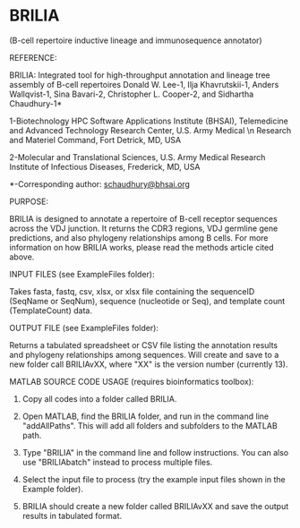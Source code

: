 # BRILIA
(B-cell repertoire inductive lineage and immunosequence annotator)

REFERENCE:

BRILIA: Integrated tool for high-throughput annotation and lineage tree assembly of B-cell repertoires
Donald W. Lee-1, Ilja Khavrutskii-1, Anders Wallqvist-1, Sina Bavari-2, Christopher L. Cooper-2, and Sidhartha Chaudhury-1*

1-Biotechnology HPC Software Applications Institute (BHSAI), Telemedicine and Advanced Technology Research Center, U.S. Army Medical \n Research and Materiel Command, Fort Detrick, MD, USA

2-Molecular and Translational Sciences, U.S. Army Medical Research Institute of Infectious Diseases, Frederick, MD, USA

*-Corresponding author: schaudhury@bhsai.org

PURPOSE:

BRILIA is designed to annotate a repertoire of B-cell receptor sequences across the VDJ junction. It returns the CDR3 regions, VDJ germline gene predictions, and also phylogeny relationships among B cells. For more information on how BRILIA works, please read the methods article cited above.
  
INPUT FILES (see ExampleFiles folder): 

Takes fasta, fastq, csv, xlsx, or xlsx file containing the sequenceID (SeqName or SeqNum), sequence (nucleotide or Seq), and template count (TemplateCount) data. 

OUTPUT FILE (see ExampleFiles folder): 

Returns a tabulated spreadsheet or CSV file listing the annotation results and phylogeny relationships among sequences. Will create and save to a new folder call BRILIAvXX, where "XX" is the version number (currently 13).

MATLAB SOURCE CODE USAGE (requires bioinformatics toolbox):

1) Copy all codes into a folder called BRILIA.

2) Open MATLAB, find the BRILIA folder, and run in the command line "addAllPaths". This will add all folders and subfolders to the MATLAB path. 

3) Type "BRILIA" in the command line and follow instructions. You can also use "BRILIAbatch" instead to process multiple files.

4) Select the input file to process (try the example input files shown in the Example folder). 

5) BRILIA should create a new folder called BRILIAvXX and save the output results in tabulated format.



